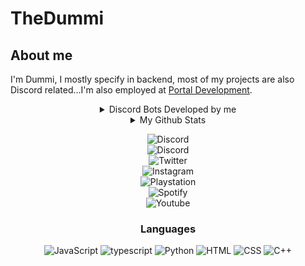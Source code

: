 # TheDummi

## About me

I'm Dummi, I mostly specify in backend, most of my projects are also Discord related...I'm also employed at [Portal Development](https://discord.gg/GPvsMz4YVb).

<div align="center">
  <details>
    <summary>Discord Bots Developed by me</summary>
    <p>
      [![Discord Bots](https://top.gg/api/widget/881678826906730547.svg)](https://top.gg/bot/881678826906730547)
      [![Discord Bots](https://top.gg/api/widget/886804747984703509.svg)](https://top.gg/bot/886804747984703509)
      [![Discord Bots](https://top.gg/api/widget/952610511323824168.svg)](https://top.gg/bot/952610511323824168)
    </p>
  </details>
</div>

<div align="center"> 
  <details>
    <summary>My Github Stats</summary>
    <p> 
      ![Dummi's github stats](https://github-readme-stats.vercel.app/api?username=TheDummi&show_icons=true&theme=synthwave)
      ![Top Langs](https://github-readme-stats.vercel.app/api/top-langs/?username=TheDummi&langs_count=10&theme=synthwave&layout=compact)
    </p>
  </details>
</div>
<div align="center">

![Discord](https://img.shields.io/discord/689260593080696833?color=red&label=The%20Last%20legacy%20Players&logo=PS3%20community&style=flat-square)  
![Discord](https://img.shields.io/twitter/follow/20dummi05?color=red&label=Dummi%233085&logo=discord&style=flat-square)  
![Twitter](https://img.shields.io/twitter/follow/20dummi05?color=red&logo=twitter&style=flat-square)  
![Instagram](https://img.shields.io/twitter/follow/20dummi05?color=red&label=the__dummi&logo=instagram&style=flat-square)  
![Playstation](https://img.shields.io/twitter/follow/20dummi05?color=red&label=TheDxmmi&logo=playstation&style=flat-square)  
![Spotify](https://img.shields.io/twitter/follow/20dummi05?color=red&label=TheDummi&logo=spotify&style=flat-square)  
![Youtube](https://img.shields.io/youtube/channel/subscribers/UCXKevUeuFcX7wdB_Li7KMWg?color=red&label=TheDummi&logo=youtube&logoColor=red&style=flat-square)

### <p align="center">Languages</p>

![JavaScript](https://img.shields.io/badge/javascript-%23323330.svg?style=for-the-badge&logo=javascript&logoColor=%23F7DF1E)
![typescript](https://img.shields.io/badge/typescript-3178c6.svg?&style=for-the-badge&logo=typescript&logoColor=white)
![Python](https://img.shields.io/badge/python-ffd448.svg?&style=for-the-badge&logo=python&logoColor=black)
![HTML](https://img.shields.io/badge/html-green.svg?&style=for-the-badge&logo=html5&logoColor=white)
![CSS](https://img.shields.io/badge/css-magenta.svg?&style=for-the-badge&logo=css3&logoColor=white)
![C++](https://img.shields.io/badge/c++-%2300599C.svg?style=for-the-badge&logo=c%2B%2B&logoColor=white)

</div>
